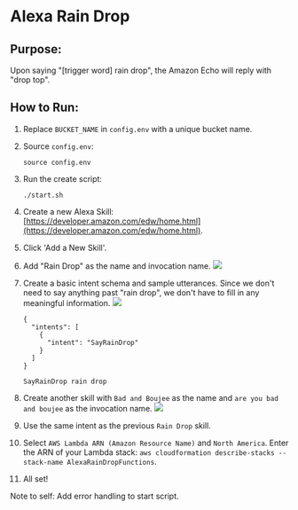 # Alexa Rain Drop

## Purpose:
Upon saying "[trigger word] rain drop", the Amazon Echo will reply with "drop top".

## How to Run:
1. Replace `BUCKET_NAME` in `config.env` with a unique bucket name.
2. Source `config.env`:

    ```
    source config.env
    ```

3. Run the create script:

    ```
    ./start.sh
    ```

4. Create a new Alexa Skill: [https://developer.amazon.com/edw/home.html](https://developer.amazon.com/edw/home.html).
5. Click 'Add a New Skill'.
6. Add "Rain Drop" as the name and invocation name.
    ![](https://i.imgur.com/Ul8yz2G.png)
7. Create a basic intent schema and sample utterances. Since we don't need to say anything past "rain drop", we don't have to fill in any meaningful information.
    ![](https://i.imgur.com/TnVCh1z.png)

    ```
    {
      "intents": [
        {
          "intent": "SayRainDrop"
        }
      ]
    }
    ```

    ```
    SayRainDrop rain drop
    ```

8. Create another skill with `Bad and Boujee` as the name and `are you bad and boujee` as the invocation name.
    ![](https://i.imgur.com/N1S9jvV.png)
9. Use the same intent as the previous `Rain Drop` skill.
10. Select `AWS Lambda ARN (Amazon Resource Name)` and `North America`. Enter the ARN of your Lambda stack: `aws cloudformation describe-stacks --stack-name AlexaRainDropFunctions`.
11. All set!

Note to self: Add error handling to start script.
